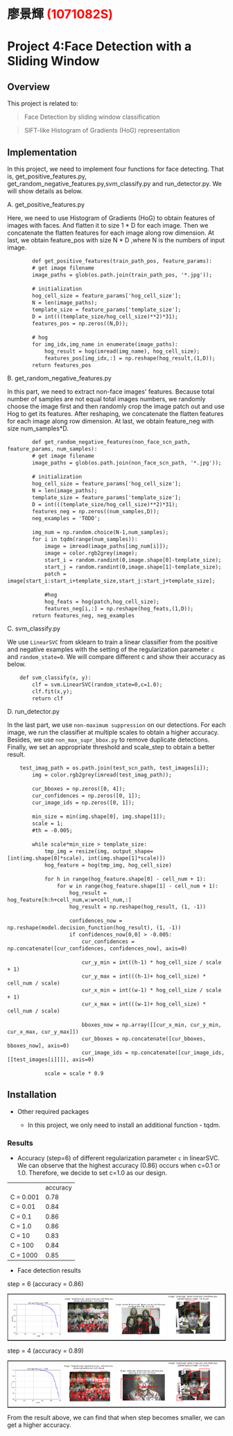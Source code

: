 # 廖景輝 <span style="color:red">(1071082S)</span>

# Project 4:Face Detection with a Sliding Window

## Overview
This project is related to:

> Face Detection by sliding window classification

> SIFT-like Histogram of Gradients (HoG) representation


## Implementation

In this project, we need to implement four functions for face detecting. That is, get_positive_features.py, get_random_negative_features.py,svm_classify.py and run_detector.py. We will show details as below.

A. get_positive_features.py 
	
Here, we need to use Histogram of Gradients (HoG) to obtain features of images with faces. And flatten it to size 1 * D for each image. Then we concatenate the flatten features for each image along row dimension. At last, we obtain feature_pos with size N * D ,where N is the numbers of input image.
	

```
		def get_positive_features(train_path_pos, feature_params):
		# get image filename
		image_paths = glob(os.path.join(train_path_pos, '*.jpg'));
		
		# initialization
		hog_cell_size = feature_params['hog_cell_size'];
		N = len(image_paths);
		template_size = feature_params['template_size'];
		D = int(((template_size/hog_cell_size)**2)*31);
		features_pos = np.zeros((N,D));
		
		# hog
		for img_idx,img_name in enumerate(image_paths):
			hog_result = hog(imread(img_name), hog_cell_size);
			features_pos[img_idx,:] = np.reshape(hog_result,(1,D));
		return features_pos 
```

B. get_random_negative_features.py

In this part, we need to extract non-face images' features. Because total number of samples are not equal total images numbers, we randomly choose the image first and then randomly crop the image patch out and use Hog to get its features. After reshaping, we concatenate the flatten features for each image along row dimension. At last, we obtain feature_neg with size num_samples*D.

```
		def get_random_negative_features(non_face_scn_path, feature_params, num_samples):
		# get image filename
		image_paths = glob(os.path.join(non_face_scn_path, '*.jpg'));
		
		# initialization
		hog_cell_size = feature_params['hog_cell_size'];
		N = len(image_paths);
		template_size = feature_params['template_size'];
		D = int(((template_size/hog_cell_size)**2)*31);
		features_neg = np.zeros((num_samples,D));
		neg_examples = 'TODO';
		
		img_num = np.random.choice(N-1,num_samples);
		for i in tqdm(range(num_samples)):
			image = imread(image_paths[img_num[i]]);
			image = color.rgb2grey(image);
			start_i = random.randint(0,image.shape[0]-template_size);
			start_j = random.randint(0,image.shape[1]-template_size);
			patch = image[start_i:start_i+template_size,start_j:start_j+template_size];
			
			#hog
			hog_feats = hog(patch,hog_cell_size);
			features_neg[i,:] = np.reshape(hog_feats,(1,D));
		return features_neg, neg_examples
```

C. svm_classify.py

We use  `LinearSVC` from sklearn to train a linear classifier from the positive and negative examples with the setting of the regularization parameter `c` and `random_state=0`. We will compare different c and show their accuracy as below.

```
	def svm_classify(x, y):
		clf = svm.LinearSVC(random_state=0,c=1.0);
    	clf.fit(x,y);
		return clf
```

D. run_detector.py

In the last part, we use `non-maximum suppression` on our detections. For each image, we run the classifier at multiple scales to obtain a higher accuracy. Besides, we use `non_max_supr_bbox.py` to remove duplicate detections. Finally, we set an appropriate threshold and scale_step to obtain a better result.

```
	test_imag_path = os.path.join(test_scn_path, test_images[i]);
        img = color.rgb2grey(imread(test_imag_path));
        
        cur_bboxes = np.zeros([0, 4]);
        cur_confidences = np.zeros([0, 1]);
        cur_image_ids = np.zeros([0, 1]);
        
        min_size = min(img.shape[0], img.shape[1]);
        scale = 1;
        #th = -0.005;
        
        while scale*min_size > template_size:
            tmp_img = resize(img, output_shape=[int(img.shape[0]*scale), int(img.shape[1]*scale)])
            hog_feature = hog(tmp_img, hog_cell_size)

            for h in range(hog_feature.shape[0] - cell_num + 1):
                for w in range(hog_feature.shape[1] - cell_num + 1):
                    hog_result = hog_feature[h:h+cell_num,w:w+cell_num,:]
                    hog_result = np.reshape(hog_result, (1, -1))

                    confidences_now = np.reshape(model.decision_function(hog_result), (1, -1))
                    if confidences_now[0,0] > -0.005:
                        cur_confidences = np.concatenate([cur_confidences, confidences_now], axis=0)

                        cur_y_min = int((h-1) * hog_cell_size / scale + 1)
                        cur_y_max = int(((h-1)+ hog_cell_size) * cell_num / scale)
                        cur_x_min = int((w-1) * hog_cell_size / scale + 1)
                        cur_x_max = int(((w-1)+ hog_cell_size) * cell_num / scale)
                        
                        bboxes_now = np.array([[cur_x_min, cur_y_min, cur_x_max, cur_y_max]])
                        cur_bboxes = np.concatenate([cur_bboxes, bboxes_now], axis=0)
                        cur_image_ids = np.concatenate([cur_image_ids, [[test_images[i]]]], axis=0)

            scale = scale * 0.9 
```


## Installation

* Other required packages

	* In this project, we only need to install an additional function - tqdm.


### Results

* Accuracy (step=6) of different regularization parameter `c` in linearSVC. We can observe that the highest accuracy (0.86) occurs when c=0.1 or 1.0. Therefore, we decide to set c=1.0 as our design.

<table>
	<tr> 
		<td></td>
		<td> accuracy</td>
    </tr>
	<tr>
		<td> C = 0.001</td>
		<td> 0.78</td>
	</tr>
    <tr>
		<td> C = 0.01</td>
		<td> 0.84</td>
	</tr>
    <tr>
		<td> C = 0.1</td>
		<td> 0.86</td>
	</tr>
    <tr>
		<td> C = 1.0</td>
		<td> 0.86</td>
	</tr>
    <tr>
		<td> C = 10</td>
		<td> 0.83</td>
	</tr>
    <tr>
		<td> C = 100</td>
		<td> 0.84</td>
	</tr>
    <tr>
		<td> C = 1000</td>
		<td> 0.85</td>
	</tr>

</table>

* Face detection results

step = 6 (accuracy = 0.86)
<table border=1>
<tr>
<td>
<img src="step_6_th_-0.05/accuracy.PNG" width="24%"/>
<img src="step_6_th_-0.05/result_1.PNG" width="24%"/>
<img src="step_6_th_-0.05/result_2.PNG"  width="24%"/>
<img src="step_6_th_-0.05/result_3.PNG" width="24%"/>
</td>
</tr>
</table>

step = 4 (accuracy = 0.89)
<table border=1>
<tr>
<td>
<img src="step_4_th_-0.05/accuracy.PNG" width="24%"/>
<img src="step_4_th_-0.05/result_1.PNG" width="24%"/>
<img src="step_4_th_-0.05/result_2.PNG"  width="24%"/>
<img src="step_4_th_-0.05/result_3.PNG" width="24%"/>
</td>
</tr>
</table>

From the result above, we can find that when step becomes smaller, we can get a higher accuracy. 


